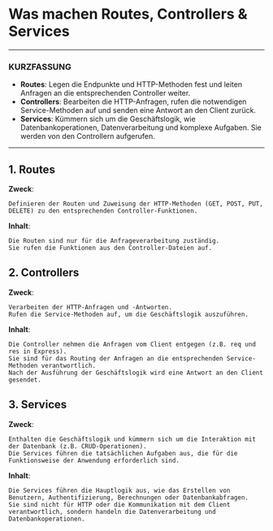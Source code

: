 # Was machen Routes, Controllers & Services
---
### KURZFASSUNG
- **Routes**: Legen die Endpunkte und HTTP-Methoden fest und leiten Anfragen an die entsprechenden Controller weiter.
- **Controllers**: Bearbeiten die HTTP-Anfragen, rufen die notwendigen Service-Methoden auf und senden eine Antwort an den Client zurück.
- **Services**: Kümmern sich um die Geschäftslogik, wie Datenbankoperationen, Datenverarbeitung und komplexe Aufgaben. Sie werden von den Controllern aufgerufen.
---
## 1. Routes

**Zweck**:

    Definieren der Routen und Zuweisung der HTTP-Methoden (GET, POST, PUT, DELETE) zu den entsprechenden Controller-Funktionen.

**Inhalt**:

    Die Routen sind nur für die Anfrageverarbeitung zuständig.
    Sie rufen die Funktionen aus den Controller-Dateien auf.

## 2. Controllers

**Zweck**:

    Verarbeiten der HTTP-Anfragen und -Antworten.
    Rufen die Service-Methoden auf, um die Geschäftslogik auszuführen.

**Inhalt**:

    Die Controller nehmen die Anfragen vom Client entgegen (z.B. req und res in Express).
    Sie sind für das Routing der Anfragen an die entsprechenden Service-Methoden verantwortlich.
    Nach der Ausführung der Geschäftslogik wird eine Antwort an den Client gesendet.

## 3. Services

**Zweck**:

    Enthalten die Geschäftslogik und kümmern sich um die Interaktion mit der Datenbank (z.B. CRUD-Operationen).
    Die Services führen die tatsächlichen Aufgaben aus, die für die Funktionsweise der Anwendung erforderlich sind.

**Inhalt**:

    Die Services führen die Hauptlogik aus, wie das Erstellen von Benutzern, Authentifizierung, Berechnungen oder Datenbankabfragen.
    Sie sind nicht für HTTP oder die Kommunikation mit dem Client verantwortlich, sondern handeln die Datenverarbeitung und Datenbankoperationen.